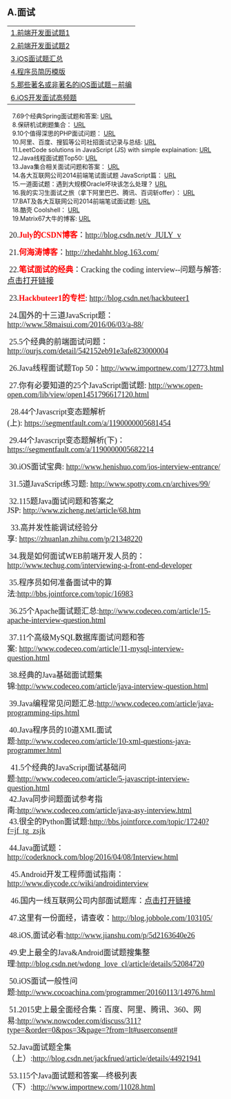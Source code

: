 <h2>A.面试</h2>
<table>
  <tr>
    <td><a href="https://github.com/markyun/My-blog/tree/master/Front-end-Developer-Questions/Questions-and-Answers?utm_source=ourjs.com" target="_blank">1.前端开发面试题1</a></td>
  </tr>
  <tr>
    <td><a href="https://github.com/hawx1993/Front-end-Interview-questions" target="_blank">2.前端开发面试题2</a></td>
  </tr>
  <tr>
    <td><a href="http://www.cocoachina.com/programmer/20151019/13746.html" target="_blank">3.iOS面试题汇总</a></td>
  </tr>
  <tr>
    <td><a href="https://github.com/geekcompany/ResumeSample" target="_blank">4.程序员简历模版</a></td>
  </tr>
  <tr>
    <td><a href="http://www.jianshu.com/p/8f16613861fa" target="_blank">5.那些著名或非著名的iOS面试题－前编</a></td>
  </tr>
  <tr>
    <td><a href="http://www.58maisui.com/2016/05/04/article-98/" target="_blank">6.iOS开发面试高频题</a></td>
  </tr>
</table>

&nbsp;&nbsp; 7.69个经典Spring面试题和答案:
<a href="http://developer.51cto.com/art/201605/510561.htm?utm_source=tuicool&amp;utm_medium=referral" target="_blank">URL</a>
<br />
&nbsp;&nbsp; 8.保研机试刷题集合：
<a href="http://www.guolanzhe.com/?p=582#more-582" target="_blank">URL</a>
<br />
&nbsp;&nbsp; 9.10个值得深思的PHP面试问题：
<a href="http://www.58maisui.com/2016/05/01/article-61/" target="_blank">URL</a>
<br />
&nbsp;&nbsp; 10.阿里、百度、搜狐等公司社招面试记录与总结:
<a href="http://www.cnblogs.com/binyue/p/4015884.html" target="_blank">URL</a>
<br />
&nbsp;&nbsp; 11.LeetCode solutions in JavaScript (JS) with simple explaination:
<a href="https://github.com/hanzichi/leetcode" target="_blank">URL</a>
<br />
&nbsp;&nbsp; 12.Java线程面试题Top50:
<a href="http://easygeek.com.cn/topic/27eb6b9066c443eca4bae01f33bdb043.html" target="_blank">URL</a>
<br />
&nbsp;&nbsp; 13.Java集合相关面试问题和答案：
<a href="http://codecloud.net/java-set-interviews-7716.html" target="_blank">URL</a>
<br />
&nbsp;&nbsp; 14.各大互联网公司2014前端笔试面试题 JavaScript篇：
<a href="http://www.codeceo.com/article/2014-javascript-interview.html" target="_blank">URL</a>
<br />
&nbsp;&nbsp; 15.一道面试题：遇到大规模Oracle坏块该怎么处理？
<a href="http://www.58maisui.com/2016/05/22/a-4/" target="_blank">URL</a>
<br />
&nbsp;&nbsp; 16.我的实习生面试之旅（拿下阿里巴巴、腾讯、百词斩offer）：
<a href="http://blog.csdn.net/mxm691292118/article/details/51261266" target="_blank">URL</a>
<br />
&nbsp;&nbsp; 17.BAT及各大互联网公司2014前端笔试面试题:
<a href="http://www.cnblogs.com/coco1s/category/831730.html" target="_blank">URL</a>
<br />
&nbsp;&nbsp; 18.酷壳&nbsp;Coolshell：
<a href="http://coolshell.cn/" target="_blank">URL</a>
<br />
&nbsp;&nbsp; 19.Matrix67大牛的博客:
<a href="http://www.matrix67.com/blog/" target="_blank">URL</a>
<br />
<p align="left"><span style="font-family: 宋体; font-size: 18px;">&nbsp;20.<strong><span style="color: #ff0000;">July的CSDN博客</span></strong>：<a href="http://blog.csdn.net/v_JULY_v" target="_blank">http://blog.csdn.net/v_JULY_v</a></span></p>
<p align="left"><span style="font-family: 宋体; font-size: 18px;">&nbsp;21.<strong><span style="color: #ff0000;">何海涛博客</span></strong>：<a href="http://zhedahht.blog.163.com/" target="_blank">http://zhedahht.blog.163.com/</a></span></p>
<p align="left"><span style="font-family: 宋体; font-size: 18px;">&nbsp;22.<strong><span style="color: #ff0000;">笔试面试的经典</span></strong>：Cracking the coding interview--问题与解答:<a href="http://www.hawstein.com/posts/ctci-solutions-contents.html" target="_blank">点击打开链接</a></span></p>
<p align="left"><span style="font-family: 宋体; font-size: 18px;">&nbsp;23.<strong><span style="color: #ff0000;">Hackbuteer1的专栏</span></strong>:&nbsp;<a href="http://blog.csdn.net/hackbuteer1" target="_blank">http://blog.csdn.net/hackbuteer1</a></span></p>
<p align="left"><span style="font-family: 宋体; font-size: 18px;">&nbsp;24.国外的十三道JavaScript题：<a href="http://www.58maisui.com/2016/06/03/a-88/" target="_blank">http://www.58maisui.com/2016/06/03/a-88/</a></span></p>
<p align="left"><span style="font-family: 宋体; font-size: 18px;">&nbsp;25.5个经典的前端面试问题：<a href="http://ourjs.com/detail/542152eb91e3afe823000004" target="_blank">http://ourjs.com/detail/542152eb91e3afe823000004</a></span></p>
<p align="left"><span style="font-family: 宋体; font-size: 18px;">&nbsp;26.Java线程面试题Top 50：<a href="http://www.importnew.com/12773.html" target="_blank">http://www.importnew.com/12773.html</a></span></p>
<p align="left"><span style="font-family: 宋体; font-size: 18px;">&nbsp;27.你有必要知道的25个JavaScript面试题:&nbsp;<a href="http://www.open-open.com/lib/view/open1451796617120.html" target="_blank">http://www.open-open.com/lib/view/open1451796617120.html</a></span></p>
<p align="left">&nbsp;&nbsp;<span style="font-family: 宋体; font-size: 18px;">28.44个Javascript变态题解析(上):&nbsp;<a href="https://segmentfault.com/a/1190000005681454" target="_blank">https://segmentfault.com/a/1190000005681454</a></span></p>
<p align="left"><span style="font-family: 宋体; font-size: 18px;">&nbsp;29.44个Javascript变态题解析(下)：<a href="https://segmentfault.com/a/1190000005682214" target="_blank">https://segmentfault.com/a/1190000005682214</a></span></p>
<p align="left"><span style="font-family: 宋体; font-size: 18px;">&nbsp;30.iOS面试宝典:&nbsp;<a href="http://www.henishuo.com/ios-interview-entrance/://" target="_blank">http://www.henishuo.com/ios-interview-entrance/</a></span></p>
<p align="left"><span style="font-family: 宋体; font-size: 18px;">&nbsp;31.5道JavaScript练习题:&nbsp;<a href="http://www.spotty.com.cn/archives/99/" target="_blank">http://www.spotty.com.cn/archives/99/</a></span></p>
<p align="left"><span style="font-family: 宋体; font-size: 18px;">&nbsp;32.115题Java面试问题和答案之JSP:&nbsp;<a href="http://www.zicheng.net/article/68.htm" target="_blank">http://www.zicheng.net/article/68.htm</a></span></p>
<p align="left">&nbsp;&nbsp;<span style="font-family: 宋体; font-size: 18px;">33.高并发性能调试经验分享:&nbsp;<a href="https://zhuanlan.zhihu.com/p/21348220" target="_blank">https://zhuanlan.zhihu.com/p/21348220</a></span></p>
<p align="left"><span style="font-family: 宋体; font-size: 18px;">&nbsp;34.我是如何面试WEB前端开发人员的：<a href="http://www.techug.com/interviewing-a-front-end-developer" target="_blank">http://www.techug.com/interviewing-a-front-end-developer</a></span></p>
<p align="left"><span style="font-family: 宋体; font-size: 18px;">&nbsp;35.程序员如何准备面试中的算法:<a href="http://bbs.jointforce.com/topic/16983" target="_blank">http://bbs.jointforce.com/topic/16983</a></span></p>
<p align="left"><span style="font-family: 宋体; font-size: 18px;">&nbsp;36.25个Apache面试题汇总:<a href="http://www.codeceo.com/article/15-apache-interview-question.html" target="_blank">http://www.codeceo.com/article/15-apache-interview-question.html</a></span></p>
<p align="left"><span style="font-family: 宋体; font-size: 18px;">&nbsp;37.11个高级MySQL数据库面试问题和答案:&nbsp;<a href="http://www.codeceo.com/article/11-mysql-interview-question.html" target="_blank">http://www.codeceo.com/article/11-mysql-interview-question.html</a></span></p>
<p align="left"><span style="font-family: 宋体; font-size: 18px;">&nbsp;38.经典的Java基础面试题集锦:<a href="http://www.codeceo.com/article/java-interview-question.html" target="_blank">http://www.codeceo.com/article/java-interview-question.html</a></span></p>
<p align="left"><span style="font-family: 宋体; font-size: 18px;">&nbsp;39.Java编程常见问题汇总:<a href="http://www.codeceo.com/article/java-programming-tips.html" target="_blank">http://www.codeceo.com/article/java-programming-tips.html</a></span></p>
<p align="left"><span style="font-family: 宋体; font-size: 18px;">&nbsp;40.Java程序员的10道XML面试题:<a href="http://www.codeceo.com/article/10-xml-questions-java-programmer.html" target="_blank">http://www.codeceo.com/article/10-xml-questions-java-programmer.html</a></span></p>
<p>&nbsp; <span style="font-size: 18px; font-family: 宋体;">41.5个经典的JavaScript面试基础问题:<a href="http://www.codeceo.com/article/5-javascript-interview-question.html" target="_blank">http://www.codeceo.com/article/5-javascript-interview-question.html</a></span><br /><span style="font-size: 18px; font-family: 宋体;">&nbsp;42.Java同步问题面试参考指南:<a href="http://www.codeceo.com/article/java-asy-interview.html" target="_blank">http://www.codeceo.com/article/java-asy-interview.html</a></span><br /><span style="font-size: 18px; font-family: 宋体;">&nbsp;43.很全的Python面试题:<a href="http://bbs.jointforce.com/topic/17240?f=jf_tg_zsjk" target="_blank">http://bbs.jointforce.com/topic/17240?f=jf_tg_zsjk</a></span></p>
<p><span style="font-size: 18px; font-family: 宋体;">&nbsp;44.Java面试题：<a href="http://coderknock.com/blog/2016/04/08/Interview.html" target="_blank">http://coderknock.com/blog/2016/04/08/Interview.html</a></span></p>
<p>&nbsp;&nbsp;<span style="font-family: 宋体; font-size: 18px;">45.Android开发工程师面试指南：<a href="http://www.diycode.cc/wiki/androidinterview" target="_blank">http://www.diycode.cc/wiki/androidinterview</a></span></p>
<p align="left">&nbsp;&nbsp;<span style="font-family: 宋体; font-size: 18px;">46.国内一线互联网公司内部面试题库：<a href="https://github.com/JackyAndroid/AndroidInterview-Q-A/blob/master/README-CN.md" target="_blank">点击打开链接</a></span></p>
<p align="left"><span style="font-family: 宋体; font-size: 18px;">&nbsp;47.这里有一份面经，请查收：<a href="http://blog.jobbole.com/103105/" target="_blank">http://blog.jobbole.com/103105/</a></span></p>
<p align="left"><span style="font-family: 宋体; font-size: 18px;">&nbsp;48.iOS,面试必看:<a href="http://www.jianshu.com/p/5d2163640e26" target="_blank">http://www.jianshu.com/p/5d2163640e26</a></span></p>
<p align="left"><span style="font-family: 宋体; font-size: 18px;">&nbsp;49.史上最全的Java&amp;Android面试题搜集整理:<a href="http://blog.csdn.net/wdong_love_cl/article/details/52084720" target="_blank">http://blog.csdn.net/wdong_love_cl/article/details/52084720</a></span></p>
<p align="left"><span style="font-family: 宋体; font-size: 18px;">&nbsp;50.iOS面试一般性问题:<a href="http://www.cocoachina.com/programmer/20160113/14976.html" target="_blank">http://www.cocoachina.com/programmer/20160113/14976.html</a></span></p>
<p align="left"><span style="font-family: 宋体; font-size: 18px;">&nbsp;51.2015史上最全面经合集：百度、阿里、腾讯、360、网易:<a href="http://www.nowcoder.com/discuss/311?type=&amp;order=0&amp;pos=3&amp;page=?from=lt#userconsent#" target="_blank">http://www.nowcoder.com/discuss/311?type=&amp;order=0&amp;pos=3&amp;page=?from=lt#userconsent#</a></span></p>
<p align="left"><span style="font-family: 宋体; font-size: 18px;">&nbsp;52.Java面试题全集（上）:<a href="http://blog.csdn.net/jackfrued/article/details/44921941" target="_blank">http://blog.csdn.net/jackfrued/article/details/44921941</a></span></p>
<p align="left"><span style="font-family: 宋体; font-size: 18px;">&nbsp;53.115个Java面试题和答案&mdash;终极列表（下）:<a href="http://www.importnew.com/11028.html" target="_blank">http://www.importnew.com/11028.html</a></span></p>
